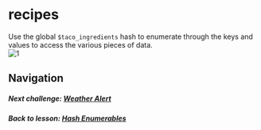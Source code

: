 # recipes
Use the global `$taco_ingredients` hash to enumerate through the keys and values to access the various pieces of data.  
![1](http://i.imgur.com/FCgJIKG.gif)

## Navigation  
##### Next challenge: [Weather Alert](https://github.com/Coderdotnew/intro_web_apps_dgm/tree/master/10_class/03_hash_enumerables/code/02_weather_alert)
##### Back to lesson: [Hash Enumerables](https://github.com/Coderdotnew/intro_web_apps_dgm/tree/master/05_class/02_array_enumerables)   